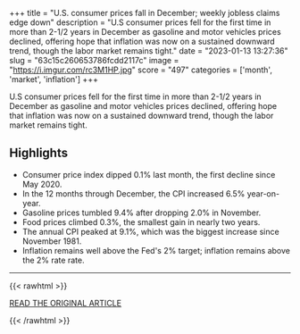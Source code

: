 +++
title = "U.S. consumer prices fall in December; weekly jobless claims edge down"
description = "U.S consumer prices fell for the first time in more than 2-1/2 years in December as gasoline and motor vehicles prices declined, offering hope that inflation was now on a sustained downward trend, though the labor market remains tight."
date = "2023-01-13 13:27:36"
slug = "63c15c260653786fcdd2117c"
image = "https://i.imgur.com/rc3M1HP.jpg"
score = "497"
categories = ['month', 'market', 'inflation']
+++

U.S consumer prices fell for the first time in more than 2-1/2 years in December as gasoline and motor vehicles prices declined, offering hope that inflation was now on a sustained downward trend, though the labor market remains tight.

## Highlights

- Consumer price index dipped 0.1% last month, the first decline since May 2020.
- In the 12 months through December, the CPI increased 6.5% year-on-year.
- Gasoline prices tumbled 9.4% after dropping 2.0% in November.
- Food prices climbed 0.3%, the smallest gain in nearly two years.
- The annual CPI peaked at 9.1%, which was the biggest increase since November 1981.
- Inflation remains well above the Fed's 2% target; inflation remains above the 2% rate rate.

---

{{< rawhtml >}}
  <p class="article-category">
    <a target="_blank" href="https://www.reuters.com/markets/us/us-consumer-prices-fall-december-weekly-jobless-claims-edge-down-2023-01-12/">READ THE ORIGINAL ARTICLE</a>
  </p>
{{< /rawhtml >}}

